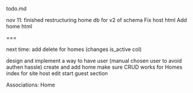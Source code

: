 todo.md

nov 11:
finished restructuring home db for v2 of schema
Fix host html
Add home html

===

next time:
add delete for homes (changes is_active col)

design and implement a way to have user (manual chosen user to avoid authen hassle) create and add home
make sure CRUD works for Homes
index for site
host edit
start guest section

Associations:
Home
